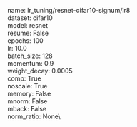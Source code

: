 name: lr_tuning/resnet-cifar10-signum/lr8\
dataset: cifar10\
model: resnet\
resume: False\
epochs: 100\
lr: 10.0\
batch_size: 128\
momentum: 0.9\
weight_decay: 0.0005\
comp: True\
noscale: True\
memory: False\
mnorm: False\
mback: False\
norm_ratio: None\
